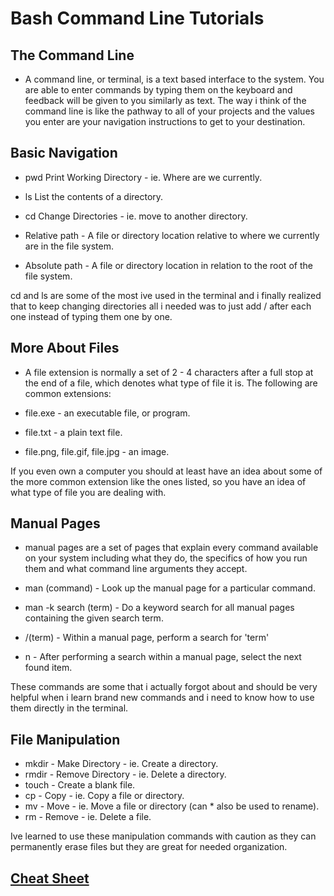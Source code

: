 # Bash Command Line Tutorials

## The Command Line

* A command line, or terminal, is a text based interface to the system. You are able to enter commands by typing them on the keyboard and feedback will be given to you similarly as text. The way i think of the command line is like the pathway to all of your projects and the values you enter are your navigation instructions to get to your destination.

## Basic Navigation

* pwd Print Working Directory - ie. Where are we currently.

* ls List the contents of a directory.

* cd Change Directories - ie. move to another directory.

* Relative path - A file or directory location relative to where we currently are in the file system.

* Absolute path - A file or directory location in relation to the root of the file system.

cd and ls are some of the most ive used in the terminal and i finally realized that to keep changing directories all i needed was to just add / after each one instead of typing them one by one.

## More About Files

* A file extension is normally a set of 2 - 4 characters after a full stop at the end of a file, which denotes what type of file it is. The following are common extensions:

* file.exe - an executable file, or program.
* file.txt - a plain text file.
* file.png, file.gif, file.jpg - an image.

If you even own a computer you should at least have an idea about some of the more common extension like the ones listed, so you have an idea of what type of file you are dealing with.

## Manual Pages

* manual pages are a set of pages that explain every command available on your system including what they do, the specifics of how you run them and what command line arguments they accept.

* man (command) - Look up the manual page for a particular command.
* man -k search (term) - Do a keyword search for all manual pages containing the given search term.

* /(term) - Within a manual page, perform a search for 'term'

* n - After performing a search within a manual page, select the next found item.

These commands are some that i actually forgot about and should be very helpful when i learn brand new commands and i need to know how to use them directly in the terminal.

## File Manipulation 

* mkdir - Make Directory - ie. Create a directory.
* rmdir - Remove Directory - ie. Delete a directory.
* touch - Create a blank file.
* cp - Copy - ie. Copy a file or directory.
* mv - Move - ie. Move a file or directory (can * also be used to rename).
* rm - Remove - ie. Delete a file.

Ive learned to use these manipulation commands with caution as they can permanently erase files  but they are great for needed organization.

## [Cheat Sheet](https://ryanstutorials.net/linuxtutorial/cheatsheet.php)
